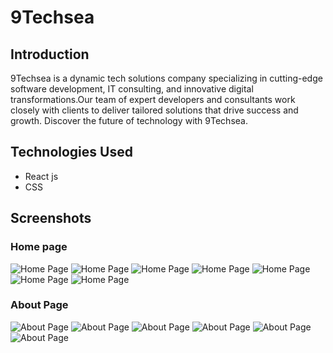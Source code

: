 # 9Techsea

## Introduction

9Techsea is a dynamic tech solutions company specializing in cutting-edge software development, IT consulting, and innovative digital transformations.Our team of expert developers and consultants work closely with clients to deliver tailored solutions that drive success and growth. Discover the future of technology with 9Techsea. 

## Technologies Used


- React js
- CSS

## Screenshots

### Home page

![Home Page](https://i.postimg.cc/GmkpHHqv/Screenshot-2024-07-16-120626.png)
![Home Page](https://i.postimg.cc/Qx78yFLv/Screenshot-2024-07-16-120813.png)
![Home Page](https://i.postimg.cc/fbDRXDrp/Screenshot-2024-07-16-120756.png)
![Home Page](https://i.postimg.cc/zBPz9WGY/Screenshot-2024-07-16-120829.png)
![Home Page](https://i.postimg.cc/0QP04Lnr/Screenshot-2024-07-16-120846.png)
![Home Page](https://i.postimg.cc/3r62MMMz/Screenshot-2024-07-16-120911.png)
![Home Page](https://i.postimg.cc/zvsJfrhd/Screenshot-2024-07-16-120924.png)

### About Page

![About Page](https://i.postimg.cc/HL6d7dRM/Screenshot-2024-07-18-210532.png)
![About Page](https://i.postimg.cc/PrfDVJz6/Screenshot-2024-07-18-210300.png)
![About Page](https://i.postimg.cc/6qDQxJNG/Screenshot-2024-07-18-210336.png)
![About Page](https://i.postimg.cc/QCPqLttk/Screenshot-2024-07-18-210411.png)
![About Page](https://i.postimg.cc/ZKpfk88W/Screenshot-2024-07-18-210459.png)
![About Page](https://i.postimg.cc/3R0RSJsH/Screenshot-2024-07-18-210513.png)

